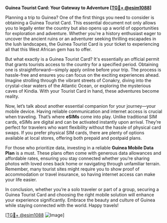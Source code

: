 **Guinea Tourist Card: Your Gateway to Adventure [[TG💪+ @esim1088](https://t.me/s/esim1088)]**

Planning a trip to Guinea? One of the first things you need to consider is obtaining a Guinea Tourist Card. This essential document not only allows you to legally enter the country but also opens up a world of opportunities for exploration and adventure. Whether you're a history enthusiast eager to uncover the ancient ruins or an adventurer seeking thrilling escapades in the lush landscapes, the Guinea Tourist Card is your ticket to experiencing all that this West African gem has to offer.

But what exactly is a Guinea Tourist Card? It's essentially an official permit that grants tourists access to the country for a specified period. Obtaining one is straightforward—simply apply online before your trip. The process is hassle-free and ensures you can focus on the exciting experiences ahead. Imagine strolling through the vibrant streets of Conakry, diving into the crystal-clear waters of the Atlantic Ocean, or exploring the mysterious caves of Kindia. With your Tourist Card in hand, these adventures become reality.

Now, let’s talk about another essential companion for your journey—your mobile device. Having reliable communication and internet access is crucial when traveling. That’s where **eSIMs** come into play. Unlike traditional SIM cards, eSIMs are digital and can be activated instantly upon arrival. They’re perfect for travelers who want flexibility without the hassle of physical card swaps. If you prefer physical SIM cards, there are plenty of options available at local stores, offering both prepaid and postpaid plans.

For those who prioritize data, investing in a reliable **Guinea Mobile Data Plan** is a must. These plans often come with generous data allowances and affordable rates, ensuring you stay connected whether you’re sharing photos with loved ones back home or navigating through unfamiliar terrain. Remember, many tourist sites might require you to show proof of accommodation or travel insurance, so having internet access can make your life easier.

In conclusion, whether you’re a solo traveler or part of a group, securing a Guinea Tourist Card and choosing the right mobile solution will enhance your experience significantly. Embrace the beauty and culture of Guinea while staying connected with the world. Happy travels!

[[TG💪+ @esim1088](https://t.me/s/esim1088) ![Image](https://i.postimg.cc/Y0z9fWf4/image.png)]